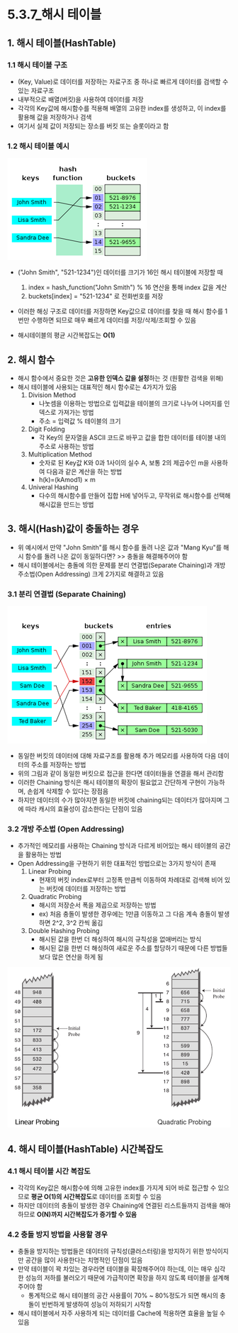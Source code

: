 # 5.3.7_해시 테이블

## 1. 해시 테이블(HashTable)

### 1.1 해시 테이블 구조
- (Key, Value)로 데이터를 저장하는 자료구조 중 하나로 빠르게 데이터를 검색할 수 있는 자료구조
- 내부적으로 배열(버킷)을 사용하여 데이터를 저장
- 각각의 Key값에 해시함수를 적용해 배열의 고유한 index를 생성하고, 이 index를 활용해 값을 저장하거나 검색
- 여기서 실제 값이 저장되는 장소를 버킷 또는 슬롯이라고 함

### 1.2 해시 테이블 예시
![](../../img/hashtable_01.png)

- ("John Smith", "521-1234")인 데이터를 크기가 16인 해시 테이블에 저장할 때
	1. index = hash_function("John Smith") % 16 연산을 통해 index 값을 계산
	2. buckets[index] = "521-1234" 로 전화번호를 저장

- 이러한 해싱 구조로 데이터를 저장하면 Key값으로 데이터를 찾을 때 해시 함수를 1번만 수행하면 되므로 매우 빠르게 데이터를 저장/삭제/조회할 수 있음
- 해시테이블의 평균 시간복잡도는 **O(1)**

## 2. 해시 함수

- 해시 함수에서 중요한 것은 **고유한 인덱스 값을 설정**하는 것 (원활한 검색을 위해)
- 해시 테이블에 사용되는 대표적인 해시 함수로는 4가지가 있음
	1.  Division Method
		- 나눗셈을 이용하는 방법으로 입력값을 테이블의 크기로 나누어 나머지를 인덱스로 가져가는 방법
		- 주소 = 입력값 % 테이블의 크기
	2.  Digit Folding
		- 각 Key의 문자열을 ASCII 코드로 바꾸고 값을 합한 데이터를 테이블 내의 주소로 사용하는 방법
	3.  Multiplication Method
		- 숫자로 된 Key값 K와 0과 1사이의 실수 A, 보통 2의 제곱수인 m을 사용하여 다음과 같은 계산을 하는 방법
		- h(k)=(kAmod1) × m
	4.  Univeral Hashing
		- 다수의 해시함수를 만들어 집합 H에 넣어두고, 무작위로 해시함수를 선택해 해시값을 만드는 방법

## 3. 해시(Hash)값이 충돌하는 경우

- 위 예시에서 만약 "John Smith"를 해시 함수를 돌려 나온 값과 "Mang Kyu"를 해시 함수를 돌려 나온 값이 동일하다면? >> 충돌을 해결해주어야 함
- 해시 테이블에서는 충돌에 의한 문제를 분리 연결법(Separate Chaining)과 개방 주소법(Open Addressing) 크게 2가지로 해결하고 있음

### 3.1 분리 연결법 (Separate Chaining)

![](../../img/hashtable_02.png)

- 동일한 버킷의 데이터에 대해 자료구조를 활용해 추가 메모리를 사용하여 다음 데이터의 주소를 저장하는 방법
- 위의 그림과 같이 동일한 버킷으로 접근을 한다면 데이터들을 연결을 해서 관리함
- 이러한 Chaining 방식은 해시 테이블의 확장이 필요없고 간단하게 구현이 가능하며, 손쉽게 삭제할 수 있다는 장점음
- 하지만 데이터의 수가 많아지면 동일한 버킷에 chaining되는 데이터가 많아지며 그에 따라 캐시의 효율성이 감소한다는 단점이 있음

### 3.2 개방 주소법 (Open Addressing)
- 추가적인 메모리를 사용하는 Chaining 방식과 다르게 비어있는 해시 테이블의 공간을 활용하는 방법
- Open Addressing을 구현하기 위한 대표적인 방법으로는 3가지 방식이 존재
	1.  Linear Probing
		- 현재의 버킷 index로부터 고정폭 만큼씩 이동하여 차례대로 검색해 비어 있는 버킷에 데이터를 저장하는 방법
	2.  Quadratic Probing
		- 해시의 저장순서 폭을 제곱으로 저장하는 방법
		- ex) 처음 충돌이 발생한 경우에는 1만큼 이동하고 그 다음 계속 충돌이 발생하면 2^2, 3^2 칸씩 옮김
	3. Double Hashing Probing
		- 해시된 값을 한번 더 해싱하여 해시의 규칙성을 없애버리는 방식
		- 해시된 값을 한번 더 해싱하여 새로운 주소를 할당하기 때문에 다른 방법들보다 많은 연산을 하게 됨

![](../../img/hashtable_03.png)



## 4. 해시 테이블(HashTable) 시간복잡도
### 4.1 해시 테이블 시간 복잡도
- 각각의 Key값은 해시함수에 의해 고유한 index를 가지게 되어 바로 접근할 수 있으므로 **평균 O(1)의 시간복잡도**로 데이터를 조회할 수 있음
- 하지만 데이터의 충돌이 발생한 경우 Chaining에 연결된 리스트들까지 검색을 해야 하므로 **O(N)까지 시간복잡도가 증가할 수 있음**

### 4.2 충돌 방지 방법을 사용할 경우
- 충돌을 방지하는 방법들은 데이터의 규칙성(클러스터링)을 방지하기 위한 방식이지만 공간을 많이 사용한다는 치명적인 단점이 있음
- 만약 테이블이 꽉 차있는 경우라면 테이블을 확장해주어야 하는데, 이는 매우 심각한 성능의 저하를 불러오기 때문에 가급적이면 확장을 하지 않도록 테이블을 설계해주어야 함
	- 통계적으로 해시 테이블의 공간 사용률이 70% ~ 80%정도가 되면 해시의 충돌이 빈번하게 발생하여 성능이 저하되기 시작함
- 해시 테이블에서 자주 사용하게 되는 데이터를 Cache에 적용하면 효율을 높일 수 있음

